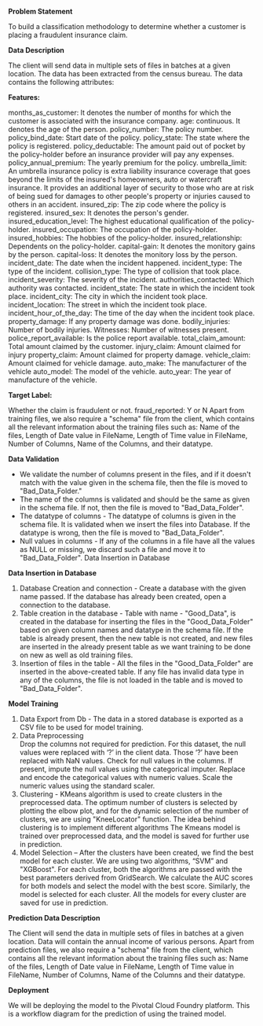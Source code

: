 **Problem Statement**

To build a classification methodology to determine whether a customer is placing a fraudulent insurance claim.

**Data Description**

The client will send data in multiple sets of files in batches at a given location. The data has been extracted from the census bureau. 
The data contains the following attributes:

**Features:**

months_as_customer: It denotes the number of months for which the customer is associated with the insurance company.
age: continuous. It denotes the age of the person.
policy_number: The policy number.
policy_bind_date: Start date of the policy.
policy_state: The state where the policy is registered.
policy_deductable: The amount paid out of pocket by the policy-holder before an insurance provider will pay any expenses.
policy_annual_premium: The yearly premium for the policy.
umbrella_limit: An umbrella insurance policy is extra liability insurance coverage that goes beyond the limits of the insured's homeowners, auto or watercraft insurance. It provides an additional layer of security to those who are at risk of being sued for damages to other people's property or injuries caused to others in an accident.
insured_zip: The zip code where the policy is registered.
insured_sex: It denotes the person's gender.
insured_education_level: The highest educational qualification of the policy-holder.
insured_occupation: The occupation of the policy-holder.
insured_hobbies: The hobbies of the policy-holder.
insured_relationship: Dependents on the policy-holder.
capital-gain: It denotes the monitory gains by the person.
capital-loss: It denotes the monitory loss by the person.
incident_date: The date when the incident happened.
incident_type: The type of the incident.
collision_type: The type of collision that took place.
incident_severity: The severity of the incident.
authorities_contacted: Which authority was contacted.
incident_state: The state in which the incident took place.
incident_city: The city in which the incident took place. 
incident_location: The street in which the incident took place.
incident_hour_of_the_day: The time of the day when the incident took place.
property_damage: If any property damage was done.
bodily_injuries: Number of bodily injuries.
Witnesses: Number of witnesses present.
police_report_available: Is the police report available.
total_claim_amount: Total amount claimed by the customer.
injury_claim: Amount claimed for injury
property_claim: Amount claimed for property damage.
vehicle_claim: Amount claimed for vehicle damage.
auto_make: The manufacturer of the vehicle
auto_model: The model of the vehicle. 
auto_year: The year of manufacture of the vehicle. 

**Target Label:**

Whether the claim is fraudulent or not.
fraud_reported:  Y or N
Apart from training files, we also require a "schema" file from the client, which contains all the relevant information about the training files such as:
Name of the files, Length of Date value in FileName, Length of Time value in FileName, Number of Columns, Name of the Columns, and their datatype.

**Data Validation**

- We validate the number of columns present in the files, and if it doesn't match with the value given in the schema file, then the file is moved to "Bad_Data_Folder."
- The name of the columns is validated and should be the same as given in the schema file. If not, then the file is moved to "Bad_Data_Folder".
- The datatype of columns - The datatype of columns is given in the schema file. It is validated when we insert the files into Database. If the datatype is wrong, then the file is moved to "Bad_Data_Folder".
- Null values in columns - If any of the columns in a file have all the values as NULL or missing, we discard such a file and move it to "Bad_Data_Folder".
Data Insertion in Database

**Data Insertion in Database**

1) Database Creation and connection - Create a database with the given name passed. If the database has already been created, open a connection to the database. 
2) Table creation in the database - Table with name - "Good_Data", is created in the database for inserting the files in the "Good_Data_Folder" based on given column names and datatype in the schema file. If the table is already present, then the new table is not created, and new files are inserted in the already present table as we want training to be done on new as well as old training files.     
3) Insertion of files in the table - All the files in the "Good_Data_Folder" are inserted in the above-created table. If any file has invalid data type in any of the columns, the file is not loaded in the table and is moved to "Bad_Data_Folder".

**Model Training**

1) Data Export from Db - The data in a stored database is exported as a CSV file to be used for model training.
2) Data Preprocessing   
Drop the columns not required for prediction.
For this dataset, the null values were replaced with ‘?’ in the client data. Those ‘?’ have been replaced with NaN values.
Check for null values in the columns. If present, impute the null values using the categorical imputer.
Replace and encode the categorical values with numeric values.
Scale the numeric values using the standard scaler.
3) Clustering - KMeans algorithm is used to create clusters in the preprocessed data. The optimum number of clusters is selected by plotting the elbow plot, and for the dynamic selection of the number of clusters, we are using "KneeLocator" function. The idea behind clustering is to implement different algorithms
The Kmeans model is trained over preprocessed data, and the model is saved for further use in prediction.
4) Model Selection – After the clusters have been created, we find the best model for each cluster. We are using two algorithms, “SVM” and "XGBoost". For each cluster, both the algorithms are passed with the best parameters derived from GridSearch. We calculate the AUC scores for both models and select the model with the best score. Similarly, the model is selected for each cluster. All the models for every cluster are saved for use in prediction.

**Prediction Data Description**

 The Client will send the data in multiple sets of files in batches at a given location. Data will contain the annual income of various persons. 
Apart from prediction files, we also require a "schema" file from the client, which contains all the relevant information about the training files such as:
Name of the files, Length of Date value in FileName, Length of Time value in FileName, Number of Columns, Name of the Columns and their datatype.

**Deployment**

We will be deploying the model to the Pivotal Cloud Foundry platform. 
This is a workflow diagram for the prediction of using the trained model.

